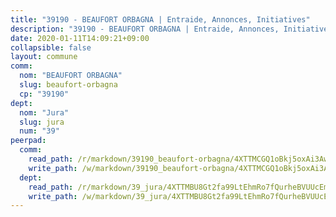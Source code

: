 ```yaml
---
title: "39190 - BEAUFORT ORBAGNA | Entraide, Annonces, Initiatives"
description: "39190 - BEAUFORT ORBAGNA | Entraide, Annonces, Initiatives"
date: 2020-01-11T14:09:21+09:00
collapsible: false
layout: commune
comm:
  nom: "BEAUFORT ORBAGNA"
  slug: beaufort-orbagna
  cp: "39190"
dept:
  nom: "Jura"
  slug: jura
  num: "39"
peerpad:
  comm:
    read_path: /r/markdown/39190_beaufort-orbagna/4XTTMCGQ1oBkj5oxAi3Aw52k47PAaumn2dLqJgK1cpphtwN6F
    write_path: /w/markdown/39190_beaufort-orbagna/4XTTMCGQ1oBkj5oxAi3Aw52k47PAaumn2dLqJgK1cpphtwN6F-K3TgTeV4qKcxufaNhYjZ6akpKkUeUuSQrqyFywyhRvDbcyzqbfU5DLcKBCBckwmuGKTbzxdKHEbzSFLEWSQifVWDNL1BYZhKaAjAJ3yJyjxxfFEoaTyTXRGJqU1NbndK4aKwvwfh
  dept:
    read_path: /r/markdown/39_jura/4XTTMBU8Gt2fa99LtEhmRo7fQurheBVUUcEmcUcrj82YN8mg7
    write_path: /w/markdown/39_jura/4XTTMBU8Gt2fa99LtEhmRo7fQurheBVUUcEmcUcrj82YN8mg7-K3TgTcNZmu4vnNMaCfgcL8UVTLrMMzc995tkrcbQnJrz2QJUTFFzY77q7ECMK21XeFnonjpMWqFzgVngXjdq8HzYe3HRbuYXbvX8ofWBv48UvWuvbrbp8aQGQQcfezWASxj7orH1
---
```


